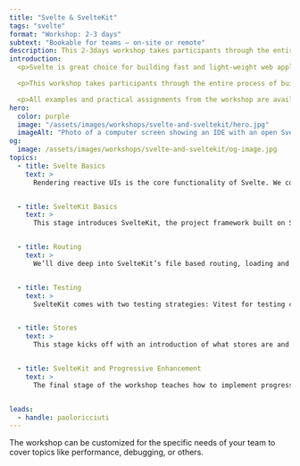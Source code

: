 ```yaml
---
title: "Svelte & SvelteKit"
tags: "svelte"
format: "Workshop: 2-3 days"
subtext: "Bookable for teams – on-site or remote"
description: This 2-3days workshop takes participants through the entire process of building a complete, real-world application and teaches the theoretical concepts along the way. Each topic is introduced via an in-depth presentation followed by a practice exercise.
introduction:
  <p>Svelte is great choice for building fast and light-weight web applications. Its unique approach of generating reactive code at compile time instead of relying on a runtime, moves work out of the browser and results in highly efficient code. Combined with SvelteKit, it enables engineers to build large applications with ease while being able to choose among patterns like SPA, MPA, SSR, SSG on a per-route basis.</p>

  <p>This workshop takes participants through the entire process of building a complete, real-world application and teaches the theoretical concepts along the way. Each topic is introduced via an in-depth presentation followed by a practice exercise.</p>

  <p>All examples and practical assignments from the workshop are available publicly on GitHub.</p>
hero:
  color: purple
  image: "/assets/images/workshops/svelte-and-sveltekit/hero.jpg"
  imageAlt: "Photo of a computer screen showing an IDE with an open Svelte project"
og:
  image: /assets/images/workshops/svelte-and-sveltekit/og-image.jpg
topics:
  - title: Svelte Basics
    text: >
      Rendering reactive UIs is the core functionality of Svelte. We cover Svelte’s unique approach to reactivity, the <code>$</code> syntax and its template language. We then look into writing Svelte components, accepting props, and its CSS scoping feature.


  - title: SvelteKit Basics
    text: >
      This stage introduces SvelteKit, the project framework built on Svelte. We cover project creation and management, SvelteKit’s file system as well as creating and managing pages.


  - title: Routing
    text: >
      We’ll dive deep into SvelteKit’s file based routing, loading and displaying data as well as topics like route grouping, route params and redirects.


  - title: Testing
    text: >
      SvelteKit comes with two testing strategies: Vitest for testing components in isolation and Playwright for end-to-end testing. We cover both in depth and present approaches for testing real applications.


  - title: Stores
    text: >
      This stage kicks off with an introduction of what stores are and how they work. We continue with looking into implementing the three main stores: writable, readable, and derived.


  - title: SvelteKit and Progressive Enhancement
    text: >
      The final stage of the workshop teaches how to implement progressive enhancement with forms. We cover how to send data to an API, how to validate forms, what server folders are, and give a brief introduction into hooks. We close by looking into how to implement authentication.


leads:
  - handle: paoloricciuti
---
```


<!--break-->

The workshop can be customized for the specific needs of your team to cover topics like performance, debugging, or others.
